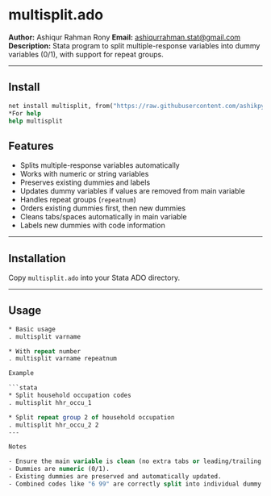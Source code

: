 # multisplit.ado

**Author:** Ashiqur Rahman Rony
**Email:** ashiqurrahman.stat@gmail.com
**Description:** Stata program to split multiple-response variables into dummy variables (0/1), with support for repeat groups.

---

## Install
```stata
net install multisplit, from("https://raw.githubusercontent.com/ashikpydev/multisplit/main/") replace
*For help
help multisplit
```
## Features

- Splits multiple-response variables automatically
- Works with numeric or string variables
- Preserves existing dummies and labels
- Updates dummy variables if values are removed from main variable
- Handles repeat groups (`repeatnum`)
- Orders existing dummies first, then new dummies
- Cleans tabs/spaces automatically in main variable
- Labels new dummies with code information

---

## Installation

Copy `multisplit.ado` into your Stata ADO directory.

---

## Usage

```stata
* Basic usage
. multisplit varname

* With repeat number
. multisplit varname repeatnum

Example

```stata
* Split household occupation codes
. multisplit hhr_occu_1

* Split repeat group 2 of household occupation
. multisplit hhr_occu_2 2
---

Notes

- Ensure the main variable is clean (no extra tabs or leading/trailing spaces).
- Dummies are numeric (0/1).
- Existing dummies are preserved and automatically updated.
- Combined codes like "6 99" are correctly split into individual dummy variables.

